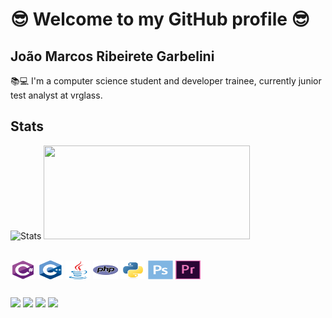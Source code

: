 # 😎 Welcome to my GitHub profile 😎
##  João Marcos Ribeirete Garbelini

📚💻 I'm a computer science student and developer trainee, currently junior test analyst at vrglass. 

## Stats
![Stats](https://github-readme-stats.vercel.app/api?username=joaomarcosribeiretee&theme=radical&hide=stars,prs,issues,contribs)   <a href="https://github.com/joaomarcosribeiretee"><img height="150em" width=330em  src="https://github-readme-stats.vercel.app/api/top-langs/?username=joaomarcosribeiretee&layout=compact&langs_count=7&theme=radical"></a> 

<div style="display: inline_block"><br>
  <img align="center" alt="Rafa-Js" height="30" width="40" src="https://github.com/devicons/devicon/blob/master/icons/csharp/csharp-original.svg">
  <img align="center" alt="Rafa-Ts" height="30" width="40" src="https://github.com/devicons/devicon/blob/master/icons/cplusplus/cplusplus-original.svg">
  <img align="center" alt="Rafa-React" height="30" width="40" src="https://github.com/devicons/devicon/blob/master/icons/java/java-original.svg">
  <img align="center" alt="Rafa-CSS" height="30" width="40" src="https://github.com/devicons/devicon/blob/master/icons/php/php-original.svg">
  <img align="center" alt="Rafa-Csharp" height="30" width="40" src="https://github.com/devicons/devicon/blob/master/icons/python/python-original.svg">
  <img align="center" alt="Rafa-HTML" height="30" width="40" src="https://github.com/devicons/devicon/blob/master/icons/photoshop/photoshop-plain.svg">
  <img align="center" alt="Rafa-Python" height="30" width="40" src="https://github.com/devicons/devicon/blob/master/icons/premierepro/premierepro-original.svg">
</div>
  
  ##
 
<div> 
  <a href="https://www.linkedin.com/in/joaomarcosribeirete/" target="_blank"><img src="https://img.shields.io/badge/-LinkedIn-%230077B5?style=for-the-badge&logo=linkedin&logoColor=white" target="_blank"></a>
  <a href="https://www.instagram.com/joaomarcosribeirete/" target="_blank"><img src="https://img.shields.io/badge/-Instagram-%23E4405F?style=for-the-badge&logo=instagram&logoColor=white" target="_blank"></a>
  <a href = "mailto:jmribeirete@hotmail.com"><img src="https://img.shields.io/badge/Microsoft_Outlook-0078D4?style=for-the-badge&logo=microsoft-outlook&logoColor=white" target="_blank"></a>
  <a href = "mailto:jmgarbelini82@gmail.com"><img src="https://img.shields.io/badge/-Gmail-%23333?style=for-the-badge&logo=gmail&logoColor=white" target="_blank"></a> 
  
</div>
